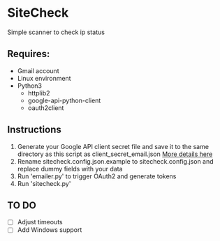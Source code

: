 # SiteCheck
Simple scanner to check ip status

## Requires:
- Gmail account 
- Linux environment
- Python3
  - httplib2
  - google-api-python-client
  - oauth2client

## Instructions
1. Generate your Google API client secret file and save it to the same directory as this script as client_secret_email.json [More details here](https://developers.google.com/adwords/api/docs/guides/authentication#installed)
2. Rename sitecheck.config.json.example to sitecheck.config.json and replace dummy fields with your data
3. Run 'emailer.py' to trigger OAuth2 and generate tokens
4. Run 'sitecheck.py'

## TO DO
- [ ] Adjust timeouts
- [ ] Add Windows support
